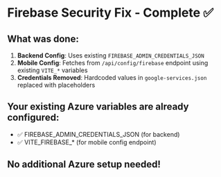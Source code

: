 # Firebase Security Fix - Complete ✅

## What was done:
1. **Backend Config**: Uses existing `FIREBASE_ADMIN_CREDENTIALS_JSON`
2. **Mobile Config**: Fetches from `/api/config/firebase` endpoint using existing `VITE_*` variables
3. **Credentials Removed**: Hardcoded values in `google-services.json` replaced with placeholders

## Your existing Azure variables are already configured:
- ✅ FIREBASE_ADMIN_CREDENTIALS_JSON (for backend)
- ✅ VITE_FIREBASE_* (for mobile config endpoint)

## No additional Azure setup needed!